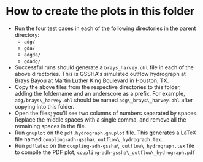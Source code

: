 # How to create the plots in this folder

* Run the four test cases in each of the following directories in the parent
  directory:
    - `adg/`
    - `gda/`
    - `adgda/`
    - `gdadg/`
* Successful runs should generate a `brays_harvey.ohl` file in each of the above
  directories. This is GSSHA's simulated outflow hydrograph at Brays Bayou at
  Martin Luther King Boulevard in Houston, TX.
* Copy the above files from the respective directories to this folder, adding
  the foldername and an underscore as a prefix. For example,
  `adg/brays\_harvey.ohl` should be named `adg\_brays\_harvey.ohl` after copying
  into this folder.
* Open the files; you'll see two columns of numbers separated by spaces. Replace
  the middle spaces with a single comma, and remove all the remaining spaces in
  the file.
* Run `gnuplot` on the `pdf.hydrograph.gnuplot` file. This generates a LaTeX
  file named `coupling-adh-gssha\_outflow\_hydrograph.tex`.
* Run `pdflatex` on the `coupling-adh-gssha\_outflow\_hydrograph.tex` file to
  compile the PDF plot, `coupling-adh-gssha\_outflow\_hydrograph.pdf`
